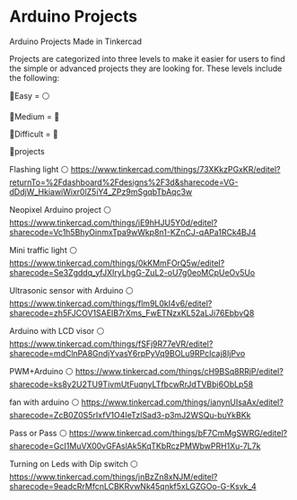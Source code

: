 # Arduino Projects
Arduino Projects Made in  Tinkercad


Projects are categorized into three levels to make it easier for users
to find  the simple or advanced projects they are looking for. 
These levels include the following:


🔸Easy  = ⚪

🔸Medium = 🔵

🔸Difficult = 🔴



📍projects


Flashing light ⚪   https://www.tinkercad.com/things/73XKkzPGxKR/editel?returnTo=%2Fdashboard%2Fdesigns%2F3d&sharecode=VG-dDdjW_HkiawiWixr0lZ5iY4_ZPz9mSgqbTbAqc3w 

Neopixel Arduino project ⚪  https://www.tinkercad.com/things/iE9hHJU5Y0d/editel?sharecode=Vc1h5BhyOinmxTpa9wWkp8n1-KZnCJ-qAPa1RCk4BJ4

Mini traffic light ⚪ https://www.tinkercad.com/things/0kKMmFOrQ5w/editel?sharecode=Se3Zgddq_yfJXIryLhgG-ZuL2-oU7g0eoMCpUeOv5Uo

Ultrasonic sensor with Arduino  ⚪  https://www.tinkercad.com/things/flm9L0kI4v6/editel?sharecode=zh5FJCOV1SAEIB7rXms_FwETNzxKL52aLJi76EbbvQ8

Arduino with LCD visor  ⚪     https://www.tinkercad.com/things/fSFj9R77eVR/editel?sharecode=mdClnPA8GndjYvasY6rpPyVq9BOLu9RPcIcaj8IjPvo

PWM+Arduino ⚪        https://www.tinkercad.com/things/cH9BSq8RRjP/editel?sharecode=ks8y2U2TU9TivmUtFuqnyLTfbcwRrJdTVBbj6ObLp58

fan with arduino ⚪        https://www.tinkercad.com/things/ianynUIsaAx/editel?sharecode=ZcB0Z0S5rIxfV1O4IeTzlSad3-p3mJ2WSQu-buYkBKk

Pass or Pass  ⚪       https://www.tinkercad.com/things/bF7CmMgSWRG/editel?sharecode=GcI1MuVX00vGFAslAk5KqTKbRczPMWbwPRH1Xu-7L7k

Turning on Leds with Dip switch ⚪  https://www.tinkercad.com/things/jnBzZn8xNJM/editel?sharecode=9eadcRrMfcnLCBKRvwNk45qnkf5xLGZGOo-G-Ksvk_4


